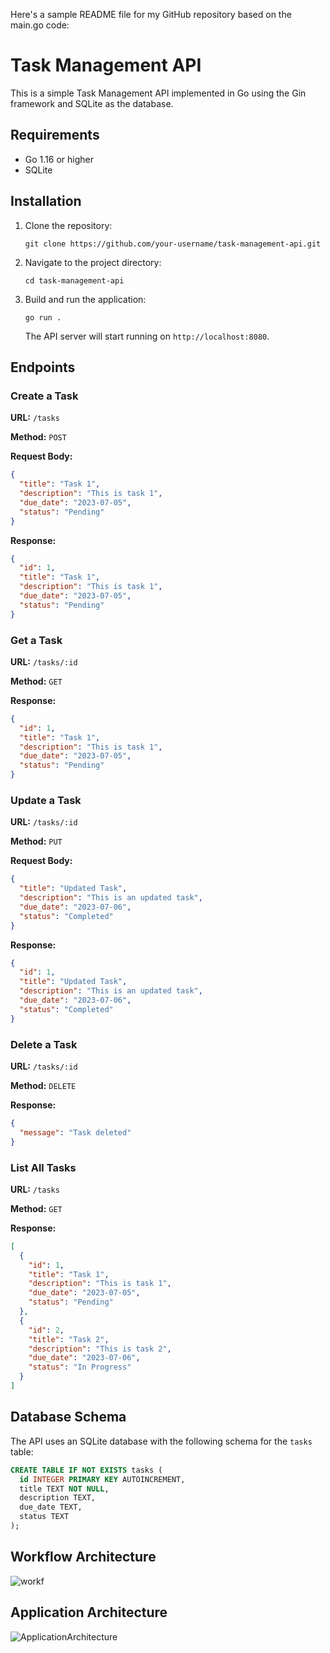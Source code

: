 Here's a sample README file for my GitHub repository based on the main.go code:

# Task Management API

This is a simple Task Management API implemented in Go using the Gin framework and SQLite as the database.

## Requirements

- Go 1.16 or higher
- SQLite

## Installation

1. Clone the repository:

   ```shell
   git clone https://github.com/your-username/task-management-api.git
   ```

2. Navigate to the project directory:

   ```shell
   cd task-management-api
   ```

3. Build and run the application:

   ```shell
   go run .
   ```

   The API server will start running on `http://localhost:8080`.

## Endpoints

### Create a Task

**URL:** `/tasks`

**Method:** `POST`

**Request Body:**

```json
{
  "title": "Task 1",
  "description": "This is task 1",
  "due_date": "2023-07-05",
  "status": "Pending"
}
```

**Response:**

```json
{
  "id": 1,
  "title": "Task 1",
  "description": "This is task 1",
  "due_date": "2023-07-05",
  "status": "Pending"
}
```

### Get a Task

**URL:** `/tasks/:id`

**Method:** `GET`

**Response:**

```json
{
  "id": 1,
  "title": "Task 1",
  "description": "This is task 1",
  "due_date": "2023-07-05",
  "status": "Pending"
}
```

### Update a Task

**URL:** `/tasks/:id`

**Method:** `PUT`

**Request Body:**

```json
{
  "title": "Updated Task",
  "description": "This is an updated task",
  "due_date": "2023-07-06",
  "status": "Completed"
}
```

**Response:**

```json
{
  "id": 1,
  "title": "Updated Task",
  "description": "This is an updated task",
  "due_date": "2023-07-06",
  "status": "Completed"
}
```

### Delete a Task

**URL:** `/tasks/:id`

**Method:** `DELETE`

**Response:**

```json
{
  "message": "Task deleted"
}
```

### List All Tasks

**URL:** `/tasks`

**Method:** `GET`

**Response:**

```json
[
  {
    "id": 1,
    "title": "Task 1",
    "description": "This is task 1",
    "due_date": "2023-07-05",
    "status": "Pending"
  },
  {
    "id": 2,
    "title": "Task 2",
    "description": "This is task 2",
    "due_date": "2023-07-06",
    "status": "In Progress"
  }
]
```

## Database Schema

The API uses an SQLite database with the following schema for the `tasks` table:

```sql
CREATE TABLE IF NOT EXISTS tasks (
  id INTEGER PRIMARY KEY AUTOINCREMENT,
  title TEXT NOT NULL,
  description TEXT,
  due_date TEXT,
  status TEXT
);
```
## Workflow Architecture
![workf](https://github.com/Itspranav025/TaskManagementAPI/assets/88264892/d9fa752e-b841-4e4d-be2e-5f5d4f4f28b0)

## Application Architecture
![ApplicationArchitecture](https://github.com/Itspranav025/TaskManagementAPI/assets/88264892/826c779c-d17b-44ba-8f08-29e62549de7b)
